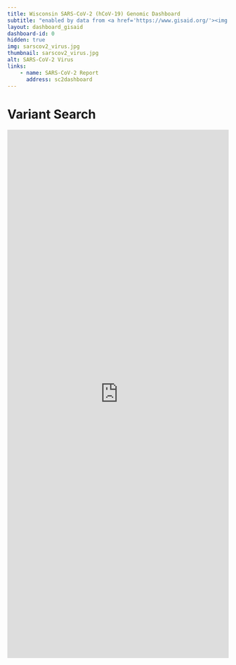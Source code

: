 ```yaml
---
title: Wisconsin SARS-CoV-2 (hCoV-19) Genomic Dashboard
subtitle: "enabled by data from <a href='https://www.gisaid.org/'><img src='https://www.gisaid.org/fileadmin/gisaid/img/schild.png' alt='GISAID' style='width:100px'></a>"
layout: dashboard_gisaid
dashboard-id: 0
hidden: true
img: sarscov2_virus.jpg
thumbnail: sarscov2_virus.jpg
alt: SARS-CoV-2 Virus
links:
    - name: SARS-CoV-2 Report
      address: sc2dashboard
---
```


# Variant Search
<iframe height="1200" width="100%" frameborder="no" scrolling="no" src="https://sc2.devslhcddcloud.org/variantSearch"><p>Your browser does not support iframes.</p></iframe>